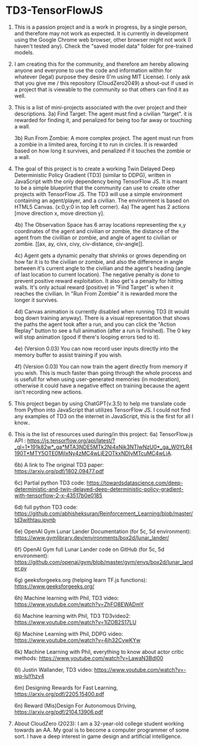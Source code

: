 # TD3-TensorFlowJS
1) This is a passion project and is a work in progress, by a single person, and therefore may not work as expected. It is currently in development using the Google Chrome web browser, other browser might not work (I haven't tested any). Check the "saved model data" folder for pre-trained models.

2) I am creating this for the community, and therefore am hereby allowing anyone and everyone to use the code and information within for whatever (legal) purpose they desire (I'm using MIT License). I only ask that you give me / this repository (CloudZero2049) a shout-out if used in a project that is viewable to the community so that others can find it as well.
   
3) This is a list of mini-projects associated with the over project and their descriptions.
	3a) Find Target: The agent must find a civilian "target".  it is rewarded for finding it, and penalized for being too far away or touching a wall.
   
	3b) Run From Zombie: A more complex project. The agent must run from a zombie in a limited area, forcing it to run in circles. It is rewarded based on how long it survives, and penalized if it touches the zombie or a wall.

5) The goal of this project is to create a working Twin Delayed Deep Deterministic Policy Gradient (TD3) (similar to DDPG), written in JavaScript with the only dependency being TensorFlow JS. It is meant to be a simple blueprint that the community can use to create other projects with TensorFlow JS. The TD3 will use a simple environment containing an agent/player, and a civilian. The environment is based on HTML5 Canvas. (x:0,y:0 in top left corner).
	4a) The agent has 2 actions [move direction x, move direction y].

	4b) The Observation Space has 6 array locations representing the x,y coordinates of the agent and civilian or zombie, the distance of the agent from the civillian or zombie, and angle of agent to civilian or zombie. [[ax, ay, civx, civy, civ-distance, civ-angle]].

	4c) Agent gets a dynamic penalty that shrinks or grows depending on how far it is to the civilian or zombie, and also the difference in angle between it's current angle to the civilian and the agent's heading (angle of last location to current location). The negative penalty is done to prevent positive reward exploitation. It also get's a penalty for hitting walls. It's only actual reward (positive) in "Find Target" is when it reaches the civilian. In "Run From Zombie" it is rewarded more the longer it survives.

	4d) Canvas animation is currently disabled when running TD3 (it would bog down training anyway). There is a visual representation that shows the paths the agent took after a run, and you can click the "Action Replay" button to see a full animation (after a run is finished). The 0 key will stop animation (good if there's looping errors tied to it).

 	4e) (Version 0.03) You can now record user inputs directly into the memory buffer to assist training if you wish.

   	4f) (Version 0.03) You can now train the agent directly from memory if you wish. This is much faster than going through the whole process and is usefull for when using user-generated memories (in moderation), otherwise it could have a negative effect on training because the agent isn't recording new actions.


6) This project began by using ChatGPT(v.3.5) to help me translate code from Python into JavaScript that utilizes TensorFlow JS. I could not find any examples of TD3 on the internet in JavaScript, this is the first for all I know..

7) This is the list of resources used during/in this project: 
	6a) TensorFlow.js API : https://js.tensorflow.org/api/latest/?_gl=1*191k82w*_ga*MTA3NDE5MTk2Ni4xNjk3NTIwNzU0*_ga_W0YLR4190T*MTY5OTE0MjIxNy4zMC4wLjE2OTkxNDIyMTcuMC4wLjA.

	6b) A link to The original TD3 paper: https://arxiv.org/pdf/1802.09477.pdf

	6c) Partial python TD3 code: https://towardsdatascience.com/deep-deterministic-and-twin-delayed-deep-deterministic-policy-gradient-with-tensorflow-2-x-43517b0e0185

	6d) full python TD3 code: https://github.com/abhisheksuran/Reinforcement_Learning/blob/master/td3withtau.ipynb

 	6e) OpenAI Gym Lunar Lander Documentation (for 5c, 5d environment): https://www.gymlibrary.dev/environments/box2d/lunar_lander/

   	6f) OpenAI Gym full Lunar Lander code on GitHub (for 5c, 5d environment): https://github.com/openai/gym/blob/master/gym/envs/box2d/lunar_lander.py

	6g) geeksforgeeks.org (helping learn TF.js functions): https://www.geeksforgeeks.org/

	6h) Machine learning with Phil, TD3 video: https://www.youtube.com/watch?v=ZhFO8EWADmY

	6i) Machine learning with Phil, TD3 TD3video2: https://www.youtube.com/watch?v=1lZOB2S17LU

	6j) Machine Learning with Phil, DDPG video: https://www.youtube.com/watch?v=4jh32CvwKYw

	6k) Machine Learning with Phil, everything to know about actor critic methods: https://www.youtube.com/watch?v=LawaN3BdI00

	6l) Justin Wallander, TD3 video: https://www.youtube.com/watch?v=-wq-luYhzy4

 	6m) Designing Rewards for Fast Learning, https://arxiv.org/pdf/2205.15400.pdf

   	6n) Reward (Mis)Design For Autonomous Driving, https://arxiv.org/pdf/2104.13906.pdf

8) About CloudZero (2023): I am a 32-year-old college student working towards an AA. My goal is to become a computer programmer of some sort. I have a deep interest in game design and artificial intelligence.
